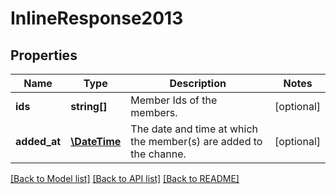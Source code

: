 # InlineResponse2013

## Properties
Name | Type | Description | Notes
------------ | ------------- | ------------- | -------------
**ids** | **string[]** | Member Ids of the members. | [optional] 
**added_at** | [**\DateTime**](\DateTime.md) | The date and time at which the member(s) are added to the channe. | [optional] 

[[Back to Model list]](../README.md#documentation-for-models) [[Back to API list]](../README.md#documentation-for-api-endpoints) [[Back to README]](../README.md)


